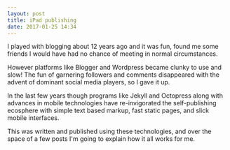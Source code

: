 ```yaml
---
layout: post
title: iPad publishing
date: 2017-01-25 14:34
---
```

I played with blogging about 12 years ago and it was fun, found me some friends I would have had no chance of meeting in normal circumstances.

However platforms like Blogger and Wordpress became clunky to use and slow! The fun of garnering followers and comments disappeared with the advent of dominant social media players, so I gave it up.

In the last few years though programs like Jekyll and Octopress along with advances in mobile technologies have re-invigorated the self-publishing ecosphere with simple text based markup, fast static pages, and slick mobile interfaces.

This was written and published using these technologies, and over the space of a few posts I'm going to explain how it all works for me.
